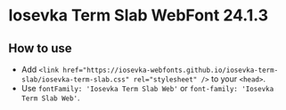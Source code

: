 # Iosevka Term Slab WebFont 24.1.3

## How to use

- Add `<link href="https://iosevka-webfonts.github.io/iosevka-term-slab/iosevka-term-slab.css" rel="stylesheet" />` to your `<head>`.
- Use `fontFamily: 'Iosevka Term Slab Web'` or `font-family: 'Iosevka Term Slab Web'`.
